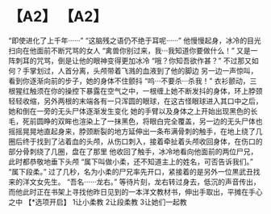 # 【A2】 【A2】
“即使进化了上千年······”
“这脑残之语仍不绝于耳呢······”
他慢慢起身，冰冷的目光扫向在他面前不断咒骂的女人
“禽兽你别过来，我···我知道你要做什么！”
又是一阵刺耳的咒骂，倒是让他的眼神变得更加冰冷
“哦？你知吾欲作甚？”
不过那又如何？手掌划过，人首分离，头颅带着飞溅的血液到了他的脚边
另一边一声惊叫，看到你逐渐向前的步子，她的身体不住颤抖
“呜···不要杀···杀我！”
衣衫颤动，三根猩红触须在你的操控下暴露在空气之中，一根缠上她不断发抖的身体，环上脖颈轻轻收缩，另外两根的末端各有一只浑圆的眼球，在这古怪眼球进入其口中之后，她和倒在一旁的无头尸体逐渐发生变化
她的手臂以及身体之上开始出现黑色的长毛，死前圆睁的双眸也渲染上了一抹黑色，将眼白完全覆盖，另一边的无头尸体也摇摇晃晃地直起身来，脖颈断裂的地方延伸出一条布满骨刺的触手，在地上绕了几圈后终于找到了沾着血的头颅，从伤口刺入，接着牵扯着头颅收回身体，在伤口的部分骨刺绕了几圈，盘在了那里
他收回了触手，冰冷地看向他面前的两位尸兄，此时都恭敬地垂下头颅
“属下叫做小柔，还不知道主上的姓名，可否告诉我们。”
“属下段柔。”
过了几秒，名为小柔的尸兄率先开口，紧接着的是另外一位黒武丑找来的洋文女先生。
“吾名······龙右。”
等待片刻，龙右转过身去，低沉的声音传出，而他此时正在书架上寻找他昨日见到的一本洋文教材书，伸出手取出，平摊在手心之中
【*选项开启】
1让小柔教
2让段柔教
3让她们一起教
